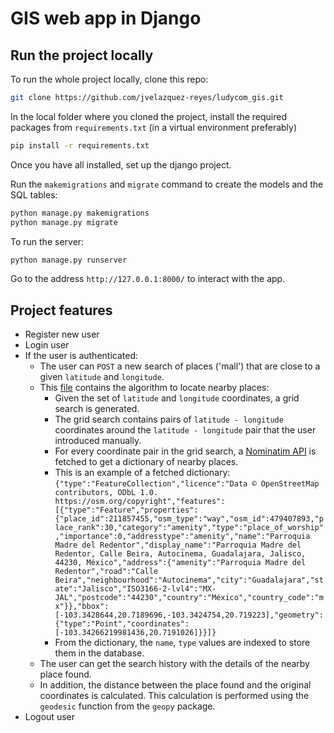 # GIS web app in Django

## Run the project locally
To run the whole project locally, clone this repo:
```bash
git clone https://github.com/jvelazquez-reyes/ludycom_gis.git
```

In the local folder where you cloned the project, install the required packages from `requirements.txt` (in a virtual environment preferably)

```bash
pip install -r requirements.txt
```

Once you have all installed, set up the django project.

Run the `makemigrations` and `migrate` command to create the models and the SQL tables:

```bash
python manage.py makemigrations
python manage.py migrate
```

To run the server:

```bash
python manage.py runserver
```

Go to the address `http://127.0.0.1:8000/` to interact with the app.


## Project features
- Register new user
- Login user
- If the user is authenticated:
  - The user can `POST` a new search of places ('mall') that are close to a given `latitude` and `longitude`.
  - This [file](https://github.com/jvelazquez-reyes/ludycom_gis/blob/main/geoapp/geolocalizer.py) contains the algorithm to locate nearby places:
    - Given the set of `latitude` and `longitude` coordinates, a grid search is generated.
    - The grid search contains pairs of `latitude - longitude` coordinates around the `latitude - longitude` pair that the user introduced manually.
    - For every coordinate pair in the grid search, a [Nominatim API](https://nominatim.org/release-docs/develop/api/Reverse/) is fetched to get a dictionary of nearby places.
    - This is an example of a fetched dictionary: `{"type":"FeatureCollection","licence":"Data © OpenStreetMap contributors, ODbL 1.0. https://osm.org/copyright","features":[{"type":"Feature","properties":{"place_id":211857455,"osm_type":"way","osm_id":479407893,"place_rank":30,"category":"amenity","type":"place_of_worship","importance":0,"addresstype":"amenity","name":"Parroquia Madre del Redentor","display_name":"Parroquia Madre del Redentor, Calle Beira, Autocinema, Guadalajara, Jalisco, 44230, México","address":{"amenity":"Parroquia Madre del Redentor","road":"Calle Beira","neighbourhood":"Autocinema","city":"Guadalajara","state":"Jalisco","ISO3166-2-lvl4":"MX-JAL","postcode":"44230","country":"México","country_code":"mx"}},"bbox":[-103.3428644,20.7189696,-103.3424754,20.719223],"geometry":{"type":"Point","coordinates":[-103.34266219981436,20.7191026]}}]}`
    - From the dictionary, the `name`, `type` values are indexed to store them in the database.
  - The user can get the search history with the details of the nearby place found.
  - In addition, the distance between the place found and the original coordinates is calculated. This calculation is performed using the `geodesic` function from the `geopy` package.
- Logout user
